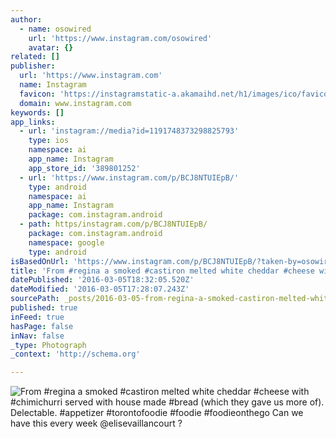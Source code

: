 ```yaml
---
author:
  - name: osowired
    url: 'https://www.instagram.com/osowired'
    avatar: {}
related: []
publisher:
  url: 'https://www.instagram.com'
  name: Instagram
  favicon: 'https://instagramstatic-a.akamaihd.net/h1/images/ico/favicon.ico/7cdab0872b15.ico'
  domain: www.instagram.com
keywords: []
app_links:
  - url: 'instagram://media?id=1191748373298825793'
    type: ios
    namespace: ai
    app_name: Instagram
    app_store_id: '389801252'
  - url: 'https://www.instagram.com/p/BCJ8NTUIEpB/'
    type: android
    namespace: ai
    app_name: Instagram
    package: com.instagram.android
  - path: https/instagram.com/p/BCJ8NTUIEpB/
    package: com.instagram.android
    namespace: google
    type: android
isBasedOnUrl: 'https://www.instagram.com/p/BCJ8NTUIEpB/?taken-by=osowired'
title: 'From #regina a smoked #castiron melted white cheddar #cheese with #chimichurri served with house made #bread (which they gave us more of). Delectable. #appetizer #torontofoodie #foodie #foodieonthego Can we have this every week @elisevaillancourt ?'
datePublished: '2016-03-05T18:32:05.520Z'
dateModified: '2016-03-05T17:28:07.243Z'
sourcePath: _posts/2016-03-05-from-regina-a-smoked-castiron-melted-white-cheddar-cheese.md
published: true
inFeed: true
hasPage: false
inNav: false
_type: Photograph
_context: 'http://schema.org'

---
```

![From &num;regina a smoked &num;castiron melted white cheddar &num;cheese with &num;chimichurri served with house made &num;bread &lpar;which they gave us more of&rpar;&period; Delectable&period; &num;appetizer &num;torontofoodie &num;foodie &num;foodieonthego Can we have this every week &commat;elisevaillancourt &quest;](https://scontent.cdninstagram.com/t51.2885-15/s640x640/sh0.08/e35/12751439_101848180208342_1259100908_n.jpg?ig_cache_key=MTE5MTc0ODM3MzI5ODgyNTc5Mw%3D%3D.2)